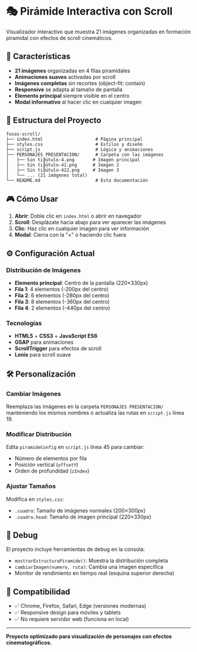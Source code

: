 # 🎭 Pirámide Interactiva con Scroll

Visualizador interactivo que muestra 21 imágenes organizadas en formación piramidal con efectos de scroll cinemáticos.

## 🚀 Características

- **21 imágenes** organizadas en 4 filas piramidales
- **Animaciones suaves** activadas por scroll
- **Imágenes completas** sin recortes (object-fit: contain)
- **Responsive** se adapta al tamaño de pantalla
- **Elemento principal** siempre visible en el centro
- **Modal informativo** al hacer clic en cualquier imagen

## 📁 Estructura del Proyecto

```
fosas-scroll/
├── index.html                    # Página principal
├── styles.css                    # Estilos y diseño
├── script.js                     # Lógica y animaciones
├── PERSONAJES PRESENTACION/      # Carpeta con las imágenes
│   ├── Sin ti╠ütulo-4.png       # Imagen principal
│   ├── Sin ti╠ütulo-41.png      # Imagen 2
│   ├── Sin ti╠ütulo-422.png     # Imagen 3
│   └── ... (21 imágenes total)
└── README.md                     # Esta documentación
```

## 🎮 Cómo Usar

1. **Abrir**: Doble clic en `index.html` o abrir en navegador
2. **Scroll**: Desplázate hacia abajo para ver aparecer las imágenes
3. **Clic**: Haz clic en cualquier imagen para ver información
4. **Modal**: Cierra con la "×" o haciendo clic fuera

## ⚙️ Configuración Actual

### Distribución de Imágenes

- **Elemento principal**: Centro de la pantalla (220×330px)
- **Fila 1**: 4 elementos (-200px del centro)
- **Fila 2**: 6 elementos (-280px del centro)
- **Fila 3**: 8 elementos (-360px del centro)
- **Fila 4**: 2 elementos (-440px del centro)

### Tecnologías

- **HTML5** + **CSS3** + **JavaScript ES6**
- **GSAP** para animaciones
- **ScrollTrigger** para efectos de scroll
- **Lenis** para scroll suave

## 🛠️ Personalización

### Cambiar Imágenes

Reemplaza las imágenes en la carpeta `PERSONAJES PRESENTACION/` manteniendo los mismos nombres o actualiza las rutas en `script.js` línea 19.

### Modificar Distribución

Edita `piramideConfig` en `script.js` línea 45 para cambiar:

- Número de elementos por fila
- Posición vertical (`offsetY`)
- Orden de profundidad (`zIndex`)

### Ajustar Tamaños

Modifica en `styles.css`:

- `.cuadro`: Tamaño de imágenes normales (200×300px)
- `.cuadro.head`: Tamaño de imagen principal (220×330px)

## 🔧 Debug

El proyecto incluye herramientas de debug en la consola:

- `mostrarEstructuraPiramide()`: Muestra la distribución completa
- `cambiarImagen(numero, ruta)`: Cambia una imagen específica
- Monitor de rendimiento en tiempo real (esquina superior derecha)

## 📱 Compatibilidad

- ✅ Chrome, Firefox, Safari, Edge (versiones modernas)
- ✅ Responsive design para móviles y tablets
- ✅ No requiere servidor web (funciona en local)

---

**Proyecto optimizado para visualización de personajes con efectos cinematográficos.**
